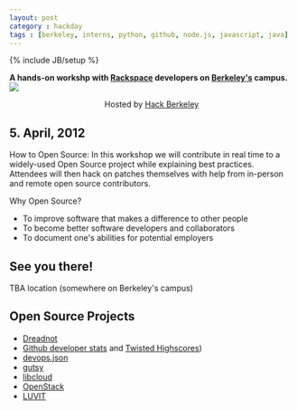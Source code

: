 ```yaml
---
layout: post
category : hackday
tags : [berkeley, interns, python, github, node.js, javascript, java]
---
```

{% include JB/setup %}

<div class="topinfo center alert"><b>A hands-on workshp with <a href="http://rackspace.com">Rackspace</a> developers on <a href="http://berkeley.edu/">Berkeley's</a> campus.</b></div>

<img style="margin:auto; display: block;" src="{{ ASSET_PATH }}twitter/img/berkeley.jpg">

<p style="text-align: center;">Hosted by <a href="http://hackersatberkeley.com/">Hack Berkeley</a></p>

## 5. April, 2012


<p>How to Open Source: In this workshop we will contribute in real time to a
widely-used Open Source project while explaining best practices. Attendees
will then hack on patches themselves with help from in-person and remote
open source contributors.</p>

<p>Why Open Source?</p>
<ul>
<li> To improve software that makes a difference to other people</li>
<li> To become better software developers and collaborators</li>
<li> To document one's abilities for potential employers</li>
</ul>

<!--
<ul class="unstyled">
  <li><b>10.00</b>am: Start Hacking</li>
  <li><b>5.30</b>pm: Rackspace Tech Talk and Q&A</li>
  <li><b>6.00</b>pm: Demos</li>
</ul>
-->

## See you there!

TBA location (somewhere on Berkeley's campus)
<!--
<ul class="unstyled">
  <li><a href="http://maps.google.com/maps?q=620+Folsom+Street,+San+Francisco,+CA,+United+States&hl=de&sll=37.0625,-95.677068&sspn=48.77566,92.724609&oq=620+Folsom+S&hnear=620+Folsom+St,+San+Francisco,+California+94105&t=m&z=16">Rackspace San Francisco</a></li>
  <li>620 Folsom Street</li>
  <li>Suite 100 (Ground Floor)</li>
</ul>
-->

## Open Source Projects

- [Dreadnot][Dreadnot]
- [Github developer stats][developer-stats] and [Twisted Highscores][highscores])
- [devops.json][devops.json]
- [gutsy][gutsy]
- [libcloud][libcloud]
- [OpenStack][OpenStack]
- [LUVIT][luvit]

[Dreadnot]: http://github.com/racker/dreadnot
[OpenStack]: http://openstack.org/ 
[developer-stats]: https://github.com/hacktheplanet/developer-stats
[devops.json]: https://github.com/racker/devops.json
[gutsy]: https://github.com/racker/gutsy
[highscores]: http://twistedmatrix.com/highscores/
[libcloud]: https://libcloud.apache.org
[luvit]: http://luvit.io
